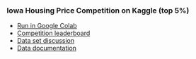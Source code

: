 ### Iowa Housing Price Competition on Kaggle (top 5%)

- [Run in Google Colab](https://colab.research.google.com/github/druce/iowa/blob/master/iowa)
- [Competition leaderboard](https://www.kaggle.com/c/home-data-for-ml-course/leaderboard)
- [Data set discussion](http://jse.amstat.org/v19n3/decock.pdf)
- [Data documentation](http://jse.amstat.org/v19n3/decock/DataDocumentation.txt)
